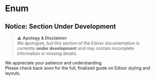 # Enum

## Notice: Section Under Development

> ⚠️ **Apology & Disclaimer**\
> We apologize, but this section of the Edixor documentation is currently **under development** and may contain incomplete information or missing details.

We appreciate your patience and understanding.\
Please check back soon for the full, finalized guide on Edixor styling and layouts.
